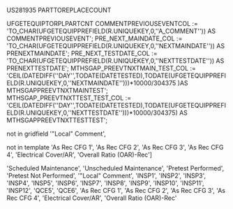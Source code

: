 US281935  PARTTOREPLACECOUNT

UFGETEQUIPTORPLPARTCNT
COMMENTPREVIOUSEVENTCOL := 'TO_CHAR(UFGETEQUIPPREFIELD(R.UNIQUEKEY,0,''A_COMMENT'')) AS COMMENTPREVIOUSEVENT';
PRE_NEXT_MAINDATE_COL := 'TO_CHAR(UFGETEQUIPPREFIELD(R.UNIQUEKEY,0,''NEXTMAINDATE'')) AS PRENEXTMAINDATE';
PRE_NEXT_TESTDATE_COL := 'TO_CHAR(UFGETEQUIPPREFIELD(R.UNIQUEKEY,0,''NEXTTESTDATE'')) AS PRENEXTTESTDATE';
MTHSGAP_PREEVTNXTMAIN_TEST_COL := 'CEIL(DATEDIFF(''DAY'',TODATE(DATETESTED),TODATE(UFGETEQUIPPREFIELD(R.UNIQUEKEY,0,''NEXTMAINDATE'')))*10000/304375 )AS MTHSGAPPREEVTNXTMAINTEST';
MTHSGAP_PREEVTNXTTEST_TEST_COL := 'CEIL(DATEDIFF(''DAY'',TODATE(DATETESTED),TODATE(UFGETEQUIPPREFIELD(R.UNIQUEKEY,0,''NEXTTESTDATE'')))*10000/304375) AS MTHSGAPPREEVTNXTTESTTEST';


not in gridfield
 '"Local" Comment',


not in template
 'As Rec CFG 1', 
 'As Rec CFG 2', 
 'As Rec CFG 3', 
 'As Rec CFG 4', 
 'Electrical Cover/AR', 
 'Overall Ratio (OAR)-Rec']



'Scheduled Maintenance', 
'Unscheduled Maintenance', 
'Pretest Performed',
 'Pretest Not Performed', 
 '"Local" Comment',
 'INSP1', 
 'INSP2', 
 'INSP3',
 'INSP4', 
 'INSP5', 
 'INSP6', 
 'INSP7', 
 'INSP8', 
 'INSP9', 
 'INSP10', 
 'INSP11', 
 'INSP12', 
 'QCE5', 
 'QCE6', 
 'As Rec CFG 1', 
 'As Rec CFG 2', 
 'As Rec CFG 3', 
 'As Rec CFG 4', 
 'Electrical Cover/AR', 
 'Overall Ratio (OAR)-Rec'
